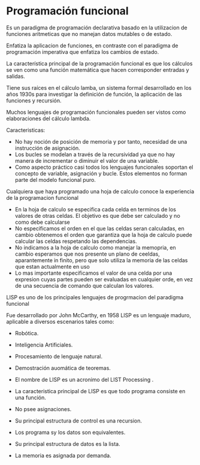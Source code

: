 # Programación funcional

 Es un paradigma de programación declarativa basado en la utilizacion de funciones aritmeticas que no manejan datos mutables o de estado.

Enfatiza la aplicacion de funciones, en contraste con el paradigma de programación imperativa que enfatiza los cambios de estado.

La característica principal de la programación funcional es que los cálculos se ven como una función matemática que hacen corresponder entradas y salidas.

Tiene sus raíces en el cálculo lamba, un sistema formal desarrollado en los años 1930s para investigar la definición de función, la aplicación de las funciones y recursión.

Muchos lenguajes de programación funcionales pueden ser vistos como elaboraciones del cálculo lambda.



Caracteristicas:

- No hay noción de posición de memoria y por tanto, necesidad de una instrucción de asignación.
- Los bucles se modelan a través de la recursividad ya que no hay manera de incrementar o diminuir el valor de una variable.
- Como aspecto práctico casi todos los lenguajes funcionales soportan el concepto de variable, asignación y bucle. Estos elementos no forman parte del modelo funcional puro.

 Cualquiera que haya programado una hoja de calculo conoce la experiencia de la programacion funcional

- En la hoja de calculo se especifica cada celda en terminos de los valores de otras celdas. El objetivo es que debe ser calculado y no como debe calcularse
- No especificamos el orden en el que las celdas seran calculadas, en cambio obtenemos el orden que garantiza que la hoja de calculo puede calcular las celdas respetando las dependencias.
- No indicamos a la hoja de calculo como manejar la memopria, en cambio esperamos que nos presente un plano de ceeldas, aparantemente in finito, pero que solo utiliza la memoria de las celdas que estan actualmente en uso
- Lo mas importante especificamos el valor de una celda por una expresion cuyas partes pueden ser evaluadas en cualquier orde, en vez de una secuencia de comando que calculan los valores.



LISP es uno de los principales lenguajes de progrmacion del paradigma funcional

Fue desarrollado por John McCarthy, en 1958 LISP es un lenguaje maduro, aplicable a diversos escenarios tales como:

- Robótica.
- Inteligencia Artificiales.
- Procesamiento de lenguaje natural.
- Demostración auomática de teoremas.

- El nombre de LISP es un acronimo del LIST Processing .

- La caracteristica principal de LISP es que todo programa consiste en una función.

- No psee asignaciones.

- Su principal estructura de control es una recursion.

- Los programa sy los datos son equivalentes.

- Su principal estructura de datos es la lista.

- La memoria es asignada por demanda.